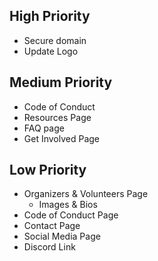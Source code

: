 ## High Priority
- Secure domain
- Update Logo

## Medium Priority
- Code of Conduct
- Resources Page
- FAQ page
- Get Involved Page

## Low Priority
- Organizers & Volunteers Page
    - Images & Bios
- Code of Conduct Page
- Contact Page
- Social Media Page
- Discord Link